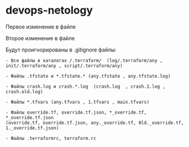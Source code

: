 # devops-netology
Первое изменение в файле

Второе изменение в файле


Будут проигнорированы в .gitignore файлы:

    - Все файлы в каталогах /.terraform/  (log/.terraform/any , init/.terraform/any , script/.terraform/any)

    - Файлы .tfstate и *.tfstate.* (any.tfstate , any.tfstate.log)

    - Файлы crash.log и crash.*.log  (crash.log  , crash.1.log , crash.old.log)

    - Файлы *.tfvars (any.tfvars , 1.tfvars , main.tfvars)

    - Файлы override.tf, override.tf.json, *_override.tf, *_override.tf.json
    (override.tf, override.tf.json, any._override.tf, 0ld._override.tf, 1._override.tf.json)

    - Файлы .terraformrc, terraform.rc

